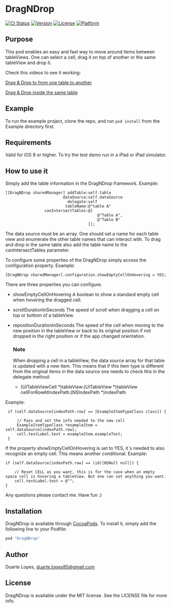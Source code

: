 # DragNDrop

[![CI Status](http://img.shields.io/travis/lopes710/DragNDrop.svg?style=flat)](https://travis-ci.org/lopes710/DragNDrop)
[![Version](https://img.shields.io/cocoapods/v/DragNDrop.svg?style=flat)](http://cocoapods.org/pods/DragNDrop)
[![License](https://img.shields.io/cocoapods/l/DragNDrop.svg?style=flat)](http://cocoapods.org/pods/DragNDrop)
[![Platform](https://img.shields.io/cocoapods/p/DragNDrop.svg?style=flat)](http://cocoapods.org/pods/DragNDrop)

## Purpose

This pod enables an easy and fast way to move around items between tableViews. One can select a cell, drag it on top of another or the same tableView and drop it.

Check this videos to see it working:

[Drag & Drop to from one table to another](https://drive.google.com/open?id=0B1aAnBtF7faYN1pSazQ4cFBkQWc)

[Drag & Drop inside the same table](https://drive.google.com/open?id=0B1aAnBtF7faYZ2RvWnk3bDNaMkU)

## Example

To run the example project, clone the repo, and run `pod install` from the Example directory first.

## Requirements

Valid for iOS 8 or higher.
To try the test demo run in a iPad or iPad simulator.

## How to use it

Simply add the table information in the DragNDrop framework. Example:

    [[DragNDrop sharedManager] addTable:self.table
                             dataSource:self.dataSource
                               delegate:self
                              tableName:@"table A"
                     canIntersectTables:@[
                                            @"Table A",
                                            @"Table B"
                                        ]];

The data source must be an array. One should set a name for each table view and enumerate the other table names that can interact with.
To drag and drop in the same table also add the table name to the canIntersectTables parameter.

To configure some properties of the DragNDrop simply access the configuration property. Example:

    [DragNDrop sharedManager].configuration.showEmptyCellOnHovering = YES;

There are three properties you can configure.
* showEmptyCellOnHovering 
    A boolean to show a standard empty cell when hovering the dragged cell.
* scrollDurationInSeconds 
    The speed of scroll when dragging a cell on top or bottom of a tableView.
* repositionDurationInSeconds 
    The speed of the cell when moving to the new position in the tableView or back to its original position if not dropped in the right
    position or if the app changed orientation.

   ### Note

    When dropping a cell in a tableView, the data source array for that table is updated with a new item. This means that if this item type is different from the original items in the data source one needs to check this in the delegate method:

    - (UITableViewCell *)tableView:(UITableView *)tableView cellForRowAtIndexPath:(NSIndexPath *)indexPath

Example:

     if (self.dataSource[indexPath.row] == [ExampleItemTypeClass class]) {

         // Pass and set the info needed to the new cell
         ExampleItemTypeClass *exampleItem = self.dataSource[indexPath.row];
         cell.textLabel.text = exampleItem.exampleText;
     }

If the property showEmptyCellOnHovering is set to YES, it´s needed to also recognize an empty cell. This means another conditional.
Example:

    if (self.dataSource[indexPath.row] == (id)[NSNull null]) {

        // Reset CELL as you want, this is for the case when an empty space cell is hovering a tableView. But one can set anything you want.
        cell.textLabel.text = @"";
    }

Any questions please contact me.
Have fun :)

## Installation

DragNDrop is available through [CocoaPods](http://cocoapods.org). To install
it, simply add the following line to your Podfile:

```ruby
pod "DragNDrop"
```

## Author

Duarte Lopes, duarte.lopes85@gmail.com

## License

DragNDrop is available under the MIT license. See the LICENSE file for more info.
